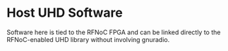 # Host UHD Software

Software here is tied to the RFNoC FPGA and can be linked directly
to the RFNoC-enabled UHD library without involving gnuradio.
